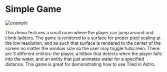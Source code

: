 # Simple Game
![example](https://github.com/PaoloMazzon/Astro/assets/17896827/686ab0a6-b37d-4407-8e26-1b98d0bd00ab)

This demo features a small room where the player can jump around and climb ladders.
The game is rendered to a surface for proper pixel scaling at the low resolution, 
and as such that surface is rendered to the center of the screen no matter the window
size so the user may toggle fullscreen. There are 3 different entities: the player,
a hitbox that detects when the player falls into the water, and an entity that just
animates water for a specified distance. This game is great for demonstrating how to
use Tiled in Astro.